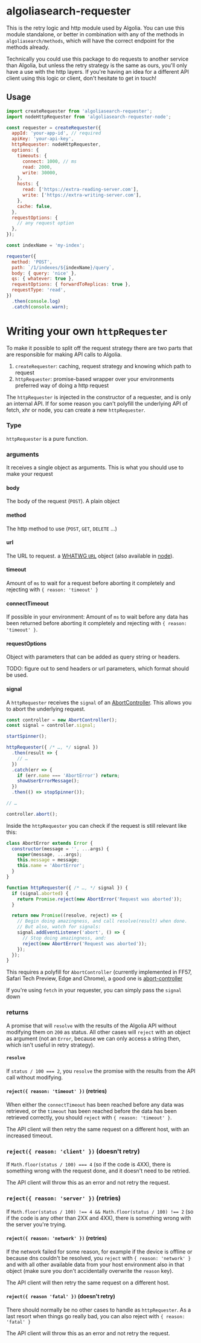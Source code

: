 # algoliasearch-requester

This is the retry logic and http module used by Algolia. You can use this module standalone, or better in combination with any of the methods in `algoliasearch/methods`, which will have the correct endpoint for the methods already.

Technically you could use this package to do requests to another service than Algolia, but unless the retry strategy is the same as ours, you'll only have a use with the http layers. If you're having an idea for a different API client using this logic or client, don't hesitate to get in touch!

## Usage

```js
import createRequester from 'algoliasearch-requester';
import nodeHttpRequester from 'algoliasearch-requester-node';

const requester = createRequester({
  appId: 'your-app-id', // required
  apiKey: 'your-api-key',
  httpRequester: nodeHttpRequester,
  options: {
    timeouts: {
      connect: 1000, // ms
      read: 2000,
      write: 30000,
    },
    hosts: {
      read: ['https://extra-reading-server.com'],
      write: ['https://extra-writing-server.com'],
    },
    cache: false,
  },
  requestOptions: {
    // any request option
  },
});

const indexName = 'my-index';

requester({
  method: 'POST',
  path: `/1/indexes/${indexName}/query`,
  body: { query: 'nice' },
  qs: { whatever: true },
  requestOptions: { forwardToReplicas: true },
  requestType: 'read',
})
  .then(console.log)
  .catch(console.warn);
```

# Writing your own `httpRequester`

To make it possible to split off the request strategy there are two parts that are responsible for making API calls to Algolia.

1. `createRequester`: caching, request strategy and knowing which path to request
2. `httpRequester`: promise-based wrapper over your environments preferred way of doing a http request

The `httpRequester` is injected in the constructor of a requester, and is only an internal API. If for some reason you can't polyfill the underlying API of fetch, xhr or node, you can create a new `httpRequester`.

### Type

`httpRequester` is a pure function.

### arguments

It receives a single object as arguments. This is what you should use to make your request

#### body

The body of the request (`POST`). A plain object

#### method

The http method to use (`POST`, `GET`, `DELETE` ...)

#### url

The URL to request. a [WHATWG `URL`](https://developer.mozilla.org/en-US/docs/Web/API/URL/URL) object (also available in [node](https://nodejs.org/api/url.html)).

#### timeout

Amount of `ms` to wait for a request before aborting it completely and rejecting with `{ reason: 'timeout' }`

#### connectTimeout

If possible in your environment: Amount of `ms` to wait before any data has been returned before aborting it completely and rejecting with `{ reason: 'timeout' }`.

#### requestOptions

Object with parameters that can be added as query string or headers.

TODO: figure out to send headers or url parameters, which format should be used.

#### signal

A `httpRequester` receives the `signal` of an [AbortController](https://dom.spec.whatwg.org/#aborting-ongoing-activities). This allows you to abort the underlying request.

```js
const controller = new AbortController();
const signal = controller.signal;

startSpinner();

httpRequester({ /* …, */ signal })
  .then(result => {
    // …
  })
  .catch(err => {
    if (err.name === 'AbortError') return;
    showUserErrorMessage();
  })
  .then(() => stopSpinner());

// …

controller.abort();
```

Inside the `httpRequester` you can check if the request is still relevant like this:

```js
class AbortError extends Error {
  constructor(message = '', ...args) {
    super(message, ...args);
    this.message = message;
    this.name = 'AbortError';
  }
}

function httpRequester({ /* …, */ signal }) {
  if (signal.aborted) {
    return Promise.reject(new AbortError('Request was aborted'));
  }

  return new Promise((resolve, reject) => {
    // Begin doing amazingness, and call resolve(result) when done.
    // But also, watch for signals:
    signal.addEventListener('abort', () => {
      // Stop doing amazingness, and:
      reject(new AbortError('Request was aborted'));
    });
  });
}
```

This requires a polyfill for `AbortController` (currently implemented in FF57, Safari Tech Preview, Edge and Chrome), a good one is [abort-controller](https://yarn.pm/abort-controller)

If you're using `fetch` in your requester, you can simply pass the `signal` down

### returns

A promise that will `resolve` with the results of the Algolia API without modifying them on `200` as status. All other cases will `reject` with an object as argument (not an `Error`, because we can only access a string then, which isn't useful in retry strategy).

#### `resolve`

If `status / 100 === 2`, you `resolve` the promise with the results from the API call without modifying.

#### `reject({ reason: 'timeout' })` (retries)

When either the `connectTimeout` has been reached before any data was retrieved, or the `timeout` has been reached before the data has been retrieved correctly, you should `reject` with `{ reason: 'timeout' }`.

The API client will then retry the same request on a different host, with an increased timeout.

### `reject({ reason: 'client' })` (doesn't retry)

If `Math.floor(status / 100) === 4` (so if the code is 4XX), there is something wrong with the request done, and it doesn't need to be retried.

The API client will throw this as an error and not retry the request.

### `reject({ reason: 'server' })` (retries)

If `Math.floor(status / 100) !== 4 && Math.floor(status / 100) !== 2` (so if the code is any other than 2XX and 4XX), there is something wrong with the server you're trying.

#### `reject({ reason: 'network' })` (retries)

If the network failed for some reason, for example if the device is offline or because dns couldn't be resolved, you `reject` with `{ reason: 'network' }` and with all other available data from your host environment also in that object (make sure you don't accidentally overwrite the `reason` key).

The API client will then retry the same request on a different host.

#### `reject({ reason 'fatal' })` (doesn't retry)

There should normally be no other cases to handle as `httpRequester`. As a last resort when things go really bad, you can also reject with `{ reason: 'fatal' }`

The API client will throw this as an error and not retry the request.
